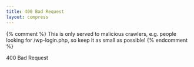 ```yaml
---
title: 400 Bad Request
layout: compress
---
```

{% comment %}
  This is only served to malicious crawlers, e.g. people looking for
  /wp-login.php, so keep it as small as possible!
{% endcomment %}

400 Bad Request
